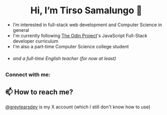 <h1 align="center"> Hi, I’m Tirso Samalungo 👋</h1>

- I’m interested in full-stack web development and Computer Science in general
- I'm currently following [The Odin Project](www.theodinproject.com)'s JavaScript Full-Stack developer curriculum
- I'm also a part-time Computer Science college student
- ###### and a full-time English teacher (for now at least)

<h3 align="left">Connect with me:</h3>
  
## 📫 How to reach me?
[@greytearsdev](https://twitter.com/greytearsdev) is my X account (which I still don't know how to use)


